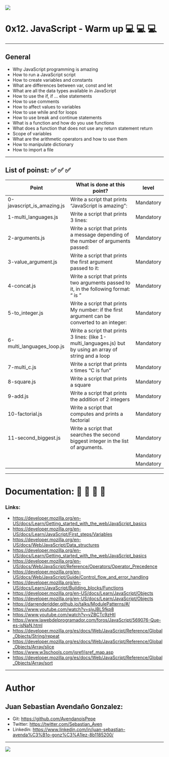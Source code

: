 ![](https://s3.amazonaws.com/intranet-projects-files/holbertonschool-higher-level_programming+/274/66988091.jpg)

# 0x12. JavaScript - Warm up 💻   💻   💻 

------------

## General

- Why JavaScript programming is amazing
- How to run a JavaScript script
- How to create variables and constants
- What are differences between var, const and let
- What are all the data types available in JavaScript
- How to use the if, if ... else statements
- How to use comments
- How to affect values to variables
- How to use while and for loops
- How to use break and continue statements
- What is a function and how do you use functions
- What does a function that does not use any return statement return
- Scope of variables
- What are the arithmetic operators and how to use them
- How to manipulate dictionary
- How to import a file

------------

## List of poinst:  ✅   ✅   ✅ 

|  Point | What is done at this point? | level |
| ------------ | ------------ | ------------ |
| 0-javascript_is_amazing.js | Write a script that prints “JavaScript is amazing”: | Mandatory |
| 1-multi_languages.js | Write a script that prints 3 lines: | Mandatory |
| 2-arguments.js | Write a script that prints a message depending of the number of arguments passed: | Mandatory |
| 3-value_argument.js | Write a script that prints the first argument passed to it: | Mandatory |
| 4-concat.js | Write a script that prints two arguments passed to it, in the following format: “ is ” | Mandatory |
| 5-to_integer.js | Write a script that prints My number: <first argument converted in integer> if the first argument can be converted to an integer: | Mandatory |
| 6-multi_languages_loop.js | Write a script that prints 3 lines: (like 1-multi_languages.js) but by using an array of string and a loop | Mandatory |
| 7-multi_c.js | Write a script that prints x times “C is fun” | Mandatory |
| 8-square.js | Write a script that prints a square | Mandatory |
| 9-add.js | Write a script that prints the addition of 2 integers | Mandatory |
| 10-factorial.js | Write a script that computes and prints a factorial | Mandatory |
| 11-second_biggest.js | Write a script that searches the second biggest integer in the list of arguments. | Mandatory |
|  |  | Mandatory |
|  |  | Mandatory |

------------

# Documentation: 📜 📃 📜 📃
### Links:

- https://developer.mozilla.org/en-US/docs/Learn/Getting_started_with_the_web/JavaScript_basics
- https://developer.mozilla.org/en-US/docs/Learn/JavaScript/First_steps/Variables
- https://developer.mozilla.org/en-US/docs/Web/JavaScript/Data_structures
- https://developer.mozilla.org/en-US/docs/Learn/Getting_started_with_the_web/JavaScript_basics
- https://developer.mozilla.org/en-US/docs/Web/JavaScript/Reference/Operators/Operator_Precedence
- https://developer.mozilla.org/en-US/docs/Web/JavaScript/Guide/Control_flow_and_error_handling
- https://developer.mozilla.org/en-US/docs/Learn/JavaScript/Building_blocks/Functions
- https://developer.mozilla.org/en-US/docs/Learn/JavaScript/Objects
- https://developer.mozilla.org/en-US/docs/Learn/JavaScript/Objects
- https://darrenderidder.github.io/talks/ModulePatterns/#/
- https://www.youtube.com/watch?v=sjyJBL5fkp8
- https://www.youtube.com/watch?v=vZBCTc9zHtI
- https://www.lawebdelprogramador.com/foros/JavaScript/569076-Que-es-isNaN.html
- https://developer.mozilla.org/es/docs/Web/JavaScript/Reference/Global_Objects/String/repeat
- https://developer.mozilla.org/es/docs/Web/JavaScript/Reference/Global_Objects/Array/slice
- https://www.w3schools.com/jsref/jsref_map.asp
- https://developer.mozilla.org/es/docs/Web/JavaScript/Reference/Global_Objects/Array/sort

------------

# Author

## Juan Sebastian Avendaño Gonzalez:
- Git: https://github.com/AvendanoisPepe
- Twitter: https://twitter.com/Sebastian_Aven
- Linkedin: https://www.linkedin.com/in/juan-sebastian-avenda%C3%B1o-gonz%C3%A1lez-8b1185200/

------------


![](https://i.imgur.com/HPJ8Qn8.jpg)